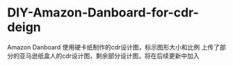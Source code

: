 # DIY-Amazon-Danboard-for-cdr-deign
Amazon Danboard 使用硬卡纸制作的cdr设计图，标示图形大小和比例
上传了部分的亚马逊纸盒人的cdr设计图，剩余部分设计图，将在后续更新中加入
